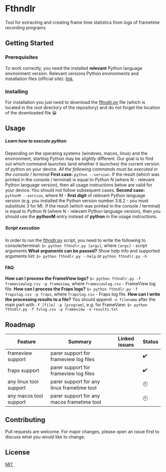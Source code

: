 # Fthndlr
Tool for extracting and creating frame time statistics from logs of frametime recording programs

## Getting Started
### Prerequisites
To work correctly, you need the installed **relevant** Python language environment version. Relevant versions Python environments and installation files (official site): [link](https://www.python.org/downloads/).
### Installing
For installation you just need to download the [fthndlr.py](https://github.com/FlexxxerAlex/fthndlr/fthndlr.py) file (which is located in the root directory of the repository) and do not forget the location of the downloaded file :grinning:

## Usage
##### Learn how to execute python
Depending on the operating systems (windows, macos, linux) and the environment, starting Python may be *slightly* different. Our goal is to find out which command launches (and whether it launches) the current version of python on your device. *All the following commands must be executed in the console / terminal*
**First case:** `python --version`. If the result (which was printed in the console / terminal) is equal to *Python N* (where N - relevant Python language version), then all usage instructions below are valid for your device. You should not follow subsequent cases.
**Second case:** `pythonM --version`, where M - **first digit** of relevant Python language version (e.g. you installed the Python version number 3.8.2 - you must substitute 3 for M). If the result (which was printed in the console / terminal) is equal to *Python N* (where N - relevant Python language version), then you should use the **pythonM** entry instead of **python** in the usage instructions.

##### Script execution
In order to run the [fthndlr.py](https://github.com/FlexxxerAlex/fthndlr/fthndlr.py) script, you need to write the following to console/terminal:
`$> python fthndlr.py [args]`, where `[args]` - script arguments
**What arguments can be passed?**
Show help info and supported arguments list:
`$> python fthndlr.py --help` or `python fthndlr.py -h`

#### FAQ
**How can I process the FrameView logs?**
`$> python fthndlr.py -f frameviewlog.csv -p frameview`, where `frameviewlog.csv` - FrameView log file.
**How can I process the Fraps logs?**
`$> python fthndlr.py -f frapslog.csv -p fraps`, where `frapslog.csv` - Fraps log file.
**How can I write the processing results to a file?**
You should append `-o filename` after the main part with `-f [file] -p [program]`, e.g. for FrameView:
`$> python fthndlr.py -f fvlog.csv -p frameview -o results.txt`

## Roadmap
| Feature | Summary | Linked issues | Status |
| --- | --- | --- | --- |
| frameview support | parer support for frameview log files | | :heavy_check_mark: |
| fraps support | parer support for frameview log files | | :heavy_check_mark: |
| any linux tool support | parer support for any linux frametime tool | | :clock9: |
| any macos tool support | parer support for any macos frametime tool | | :clock9: |

## Contributing
Pull requests are welcome. For major changes, please open an issue first to discuss what you would like to change.

## License
[MIT](https://choosealicense.com/licenses/mit/)
